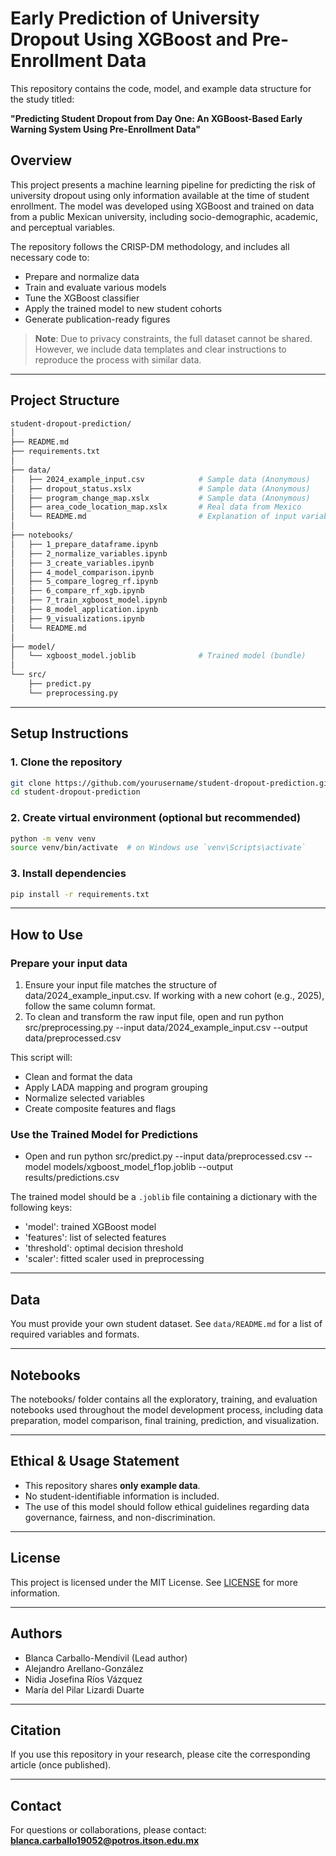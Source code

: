 # Early Prediction of University Dropout Using XGBoost and Pre-Enrollment Data

This repository contains the code, model, and example data structure for the study titled:

**"Predicting Student Dropout from Day One: An XGBoost-Based Early Warning System Using Pre-Enrollment Data"**

## Overview

This project presents a machine learning pipeline for predicting the risk of university dropout using only information available at the time of student enrollment. The model was developed using XGBoost and trained on data from a public Mexican university, including socio-demographic, academic, and perceptual variables.

The repository follows the CRISP-DM methodology, and includes all necessary code to:
- Prepare and normalize data
- Train and evaluate various models
- Tune the XGBoost classifier
- Apply the trained model to new student cohorts
- Generate publication-ready figures

> **Note**: Due to privacy constraints, the full dataset cannot be shared. However, we include data templates and clear instructions to reproduce the process with similar data.

---

## Project Structure

```bash
student-dropout-prediction/
│
├── README.md
├── requirements.txt
│
├── data/
│   ├── 2024_example_input.csv            # Sample data (Anonymous)
│   ├── dropout_status.xslx            	  # Sample data (Anonymous)
│   ├── program_change_map.xslx           # Sample data (Anonymous)
│   ├── area_code_location_map.xslx       # Real data from Mexico
│   └── README.md                         # Explanation of input variables
│
├── notebooks/
│   ├── 1_prepare_dataframe.ipynb
│   ├── 2_normalize_variables.ipynb
│   ├── 3_create_variables.ipynb
│   ├── 4_model_comparison.ipynb
│   ├── 5_compare_logreg_rf.ipynb
│   ├── 6_compare_rf_xgb.ipynb
│   ├── 7_train_xgboost_model.ipynb
│   ├── 8_model_application.ipynb
│   ├── 9_visualizations.ipynb
│   └── README.md
│
├── model/
│   └── xgboost_model.joblib              # Trained model (bundle)
│
└── src/
    ├── predict.py
    └── preprocessing.py
```

---

## Setup Instructions

### 1. Clone the repository

```bash
git clone https://github.com/yourusername/student-dropout-prediction.git
cd student-dropout-prediction
```

### 2. Create virtual environment (optional but recommended)

```bash
python -m venv venv
source venv/bin/activate  # on Windows use `venv\Scripts\activate`
```

### 3. Install dependencies

```bash
pip install -r requirements.txt
```

---

## How to Use

### Prepare your input data

1. Ensure your input file matches the structure of data/2024_example_input.csv. If working with a new cohort (e.g., 2025), follow the same column format.
2. To clean and transform the raw input file, open and run python src/preprocessing.py --input data/2024_example_input.csv --output data/preprocessed.csv

This script will:
- Clean and format the data
- Apply LADA mapping and program grouping
- Normalize selected variables
- Create composite features and flags

### Use the Trained Model for Predictions 

- Open and run python src/predict.py --input data/preprocessed.csv --model models/xgboost_model_f1op.joblib --output results/predictions.csv

The trained model should be a `.joblib` file containing a dictionary with the following keys:
- 'model': trained XGBoost model
- 'features': list of selected features
- 'threshold': optimal decision threshold
- 'scaler': fitted scaler used in preprocessing

---

## Data

You must provide your own student dataset. See `data/README.md` for a list of required variables and formats.

---

## Notebooks

The notebooks/ folder contains all the exploratory, training, and evaluation notebooks used throughout the model development process, including data preparation, model comparison, final training, prediction, and visualization.

---

## Ethical & Usage Statement

- This repository shares **only example data**.
- No student-identifiable information is included.
- The use of this model should follow ethical guidelines regarding data governance, fairness, and non-discrimination.

---

## License

This project is licensed under the MIT License. See [LICENSE](LICENSE) for more information.

---

## Authors

- Blanca Carballo-Mendívil (Lead author)
- Alejandro Arellano-González
- Nidia Josefina Ríos Vázquez
- María del Pilar Lizardi Duarte

---

## Citation

If you use this repository in your research, please cite the corresponding article (once published).

---

## Contact

For questions or collaborations, please contact:
**blanca.carballo19052@potros.itson.edu.mx**

